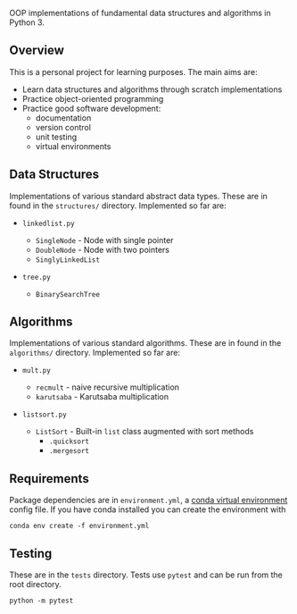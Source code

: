 OOP implementations of fundamental data structures and algorithms in Python 3.


## Overview

This is a personal project for learning purposes. The main aims are:

- Learn data structures and algorithms through scratch implementations
- Practice object-oriented programming
- Practice good software development:
	- documentation
	- version control
	- unit testing
	- virtual environments


## Data Structures

Implementations of various standard abstract data types. These are in found in the `structures/` directory. Implemented so far are:

- `linkedlist.py`
	- `SingleNode` - Node with single pointer
	- `DoubleNode` - Node with two pointers
	- `SinglyLinkedList`

- `tree.py`
	- `BinarySearchTree`


## Algorithms

Implementations of various standard algorithms. These are in found in the `algorithms/` directory. Implemented so far are:


- `mult.py`
	- `recmult` - naive recursive multiplication
	- `karutsaba` - Karutsaba multiplication

- `listsort.py`
	- `ListSort` - Built-in `list` class augmented with sort methods
		- `.quicksort`
		- `.mergesort`



## Requirements 

Package dependencies are in `environment.yml`, a
[conda virtual environment](https://docs.conda.io/projects/conda/en/latest/user-guide/tasks/manage-environments.html#) config file. If you have conda installed you can create the environment with

```
conda env create -f environment.yml
```

## Testing

These are in the `tests` directory. Tests use `pytest` and can be run from the root directory.

```
python -m pytest
```

